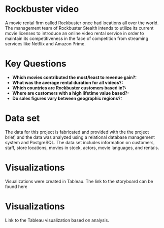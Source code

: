 <h1>Rockbuster video </h1>

A movie rental firm called Rockbuster once had locations all over the world. The management team of Rockbuster Stealth intends to utilize its current movie licenses to introduce an online video rental service in order to maintain its competitiveness in the face of competition from streaming services like Netflix and Amazon Prime.




<h1>Key Questions</h1>

- **Which movies contributed the most/least to revenue gain?:**
- **What was the average rental duration for all videos?:**
- **Which countries are Rockbuster customers based in?:**
- **Where are customers with a high lifetime value based?:**
- **Do sales figures vary between geographic regions?:**

  
  

<h1>Data set</h1>

The data for this project is fabricated and provided with the the project brief, and the data was analyzed using a relational database management system and PostgreSQL. The data set includes information on customers, staff, store locations, movies in stock, actors, movie languages, and rentals.




<h1>Visualizations</h1>

Visualizations were created in Tableau. The link to the storyboard can be found here


<h1>Visualizations</h1>

Link to the Tableau visualization based on analysis. 




